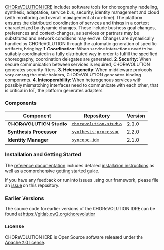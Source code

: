[CHOReVOLUTION IDRE](http://www.chorevolution.eu/) includes software tools for choreography modeling, synthesis, adaptation,
service bus, security, identity management and cloud (with monitoring and overall management at run-time).
The platform ensures the distributed coordination of services and things in a context characterized by dynamic changes. These include business goal changes, preferences and context-changes, as
services or partners may be substituted and network conditions may evolve.
Changes are dynamically handled by CHOReVOLUTION through the automatic generation of specific
artifacts, bringing:
**1. Coordination:** When service interactions need to be suitably coordinated in a fully distributed way in order to fulfill the specified choreography, coordination delegates are generated.
**2. Security:** When secure communication between services is required, CHOReVOLUTION generates security filters.
**3. Heterogeneity:** When middleware protocols vary among the stakeholders, CHOReVOLUTION generates binding components.
**4. Interoperability:** When heterogenous services with possibly mismatching interfaces need to communicate with each other, that is critical in IoT, the platform generates adapters


### Components

| Component | Repository | Version |
| ------- | ------- | ------- |
| **CHOReVOLUTION Studio** | [`chorevolution-studio`](https://github.com/seagroup-univaq/chorevolution-studio) | 2.2.0
| **Synthesis Processor** | [`synthesis-processor`](https://github.com/seagroup-univaq/synthesis-processor) | 2.2.0
| **Identity Manager** | [`syncope-idm`](https://github.com/seagroup-univaq/syncope-idm) | 2.1.0

### Installation and Getting Started
The [reference documentation](https://github.com/seagroup-univaq/CHOReVOLUTION-IDRE/wiki/User-Guide) includes detailed [installation instructions](https://github.com/seagroup-univaq/CHOReVOLUTION-IDRE/wiki/Installation-Guide) as well as a comprehensive getting started guide.

If you have any feedback or run into issues using our framework, please file an [issue](https://github.com/seagroup-univaq/CHOReVOLUTION-IDRE/issues) on this repository.

### Earlier Versions
The source code for earlier versions of the CHOReVOLUTION IDRE can be found at https://gitlab.ow2.org/chorevolution

### License
CHOReVOLUTION IDRE is Open Source software released under the [Apache 2.0 license](https://www.apache.org/licenses/LICENSE-2.0.html).

